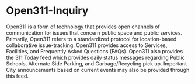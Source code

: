 <h1>Open311-Inquiry</h1>
<p>
Open311 is a form of technology that provides open channels of communication for issues that concern public space and public services. Primarily, Open311 refers to a standardized protocol for location-based collaborative issue-tracking.   Open311 provides access to Services, Facilities, and Frequently Asked Questions (FAQs).  Open311 also provides the 311 Today feed which provides daily status messages regarding Public Schools, Alternate Side Parking, and Garbage/Recycling pick up. Important City announcements based on current events may also be provided through this feed.  
</p>

